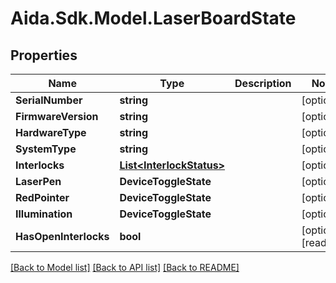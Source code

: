 # Aida.Sdk.Model.LaserBoardState

## Properties

Name | Type | Description | Notes
------------ | ------------- | ------------- | -------------
**SerialNumber** | **string** |  | [optional] 
**FirmwareVersion** | **string** |  | [optional] 
**HardwareType** | **string** |  | [optional] 
**SystemType** | **string** |  | [optional] 
**Interlocks** | [**List&lt;InterlockStatus&gt;**](InterlockStatus.md) |  | [optional] 
**LaserPen** | **DeviceToggleState** |  | [optional] 
**RedPointer** | **DeviceToggleState** |  | [optional] 
**Illumination** | **DeviceToggleState** |  | [optional] 
**HasOpenInterlocks** | **bool** |  | [optional] [readonly] 

[[Back to Model list]](../README.md#documentation-for-models) [[Back to API list]](../README.md#documentation-for-api-endpoints) [[Back to README]](../README.md)


